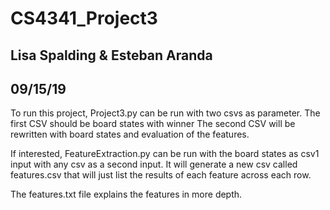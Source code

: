 # CS4341_Project3
## Lisa Spalding & Esteban Aranda
## 09/15/19

To run this project, Project3.py can be run with two csvs as parameter.
The first CSV should be board states with winner
The second CSV will be rewritten with board states and evaluation of the features.

If interested, FeatureExtraction.py can be run with the board states as csv1 input with any csv as a second input.
It will generate a new csv called features.csv that will just list the results of each feature across each row.

The features.txt file explains the features in more depth.